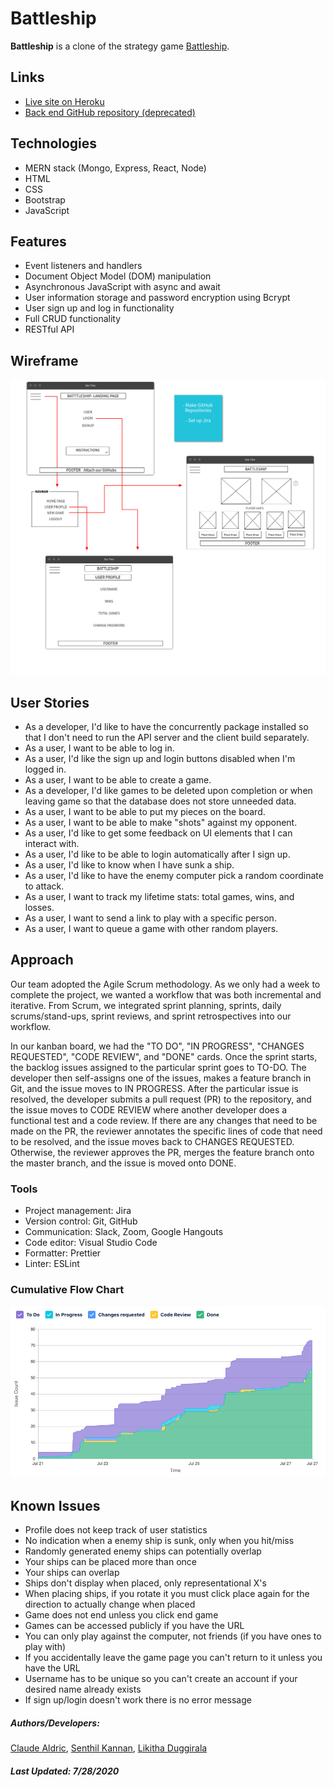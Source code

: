 # Battleship

**Battleship** is a clone of the strategy game [Battleship](<https://en.wikipedia.org/wiki/Battleship_(game)>).

## Links

- [Live site on Heroku](https://playbattleship.herokuapp.com/)
- [Back end GitHub repository (deprecated)](https://github.com/caldric/battleship-api/)

## Technologies

- MERN stack (Mongo, Express, React, Node)
- HTML
- CSS
- Bootstrap
- JavaScript

## Features

- Event listeners and handlers
- Document Object Model (DOM) manipulation
- Asynchronous JavaScript with async and await
- User information storage and password encryption using Bcrypt
- User sign up and log in functionality
- Full CRUD functionality
- RESTful API

## Wireframe

![Wireframe](./public/wireframe.png)

## User Stories

- As a developer, I'd like to have the concurrently package installed so that I don't need to run the API server and the client build separately.
- As a user, I want to be able to log in.
- As a user, I'd like the sign up and login buttons disabled when I'm logged in.
- As a user, I want to be able to create a game.
- As a developer, I'd like games to be deleted upon completion or when leaving game so that the database does not store unneeded data.
- As a user, I want to be able to put my pieces on the board.
- As a user, I want to be able to make "shots" against my opponent.
- As a user, I'd like to get some feedback on UI elements that I can interact with.
- As a user, I'd like to be able to login automatically after I sign up.
- As a user, I'd like to know when I have sunk a ship.
- As a user, I'd like to have the enemy computer pick a random coordinate to attack.
- As a user, I want to track my lifetime stats: total games, wins, and losses.
- As a user, I want to send a link to play with a specific person.
- As a user, I want to queue a game with other random players.

## Approach

Our team adopted the Agile Scrum methodology. As we only had a week to complete the project, we wanted a workflow that was both incremental and iterative. From Scrum, we integrated sprint planning, sprints, daily scrums/stand-ups, sprint reviews, and sprint retrospectives into our workflow.

In our kanban board, we had the "TO DO", "IN PROGRESS", "CHANGES REQUESTED", "CODE REVIEW", and "DONE" cards. Once the sprint starts, the backlog issues assigned to the particular sprint goes to TO-DO. The developer then self-assigns one of the issues, makes a feature branch in Git, and the issue moves to IN PROGRESS. After the particular issue is resolved, the developer submits a pull request (PR) to the repository, and the issue moves to CODE REVIEW where another developer does a functional test and a code review. If there are any changes that need to be made on the PR, the reviewer annotates the specific lines of code that need to be resolved, and the issue moves back to CHANGES REQUESTED. Otherwise, the reviewer approves the PR, merges the feature branch onto the master branch, and the issue is moved onto DONE.

### Tools

- Project management: Jira
- Version control: Git, GitHub
- Communication: Slack, Zoom, Google Hangouts
- Code editor: Visual Studio Code
- Formatter: Prettier
- Linter: ESLint

### Cumulative Flow Chart

![Wireframe](./public/cumulative_flow.png)

## Known Issues

- Profile does not keep track of user statistics
- No indication when a enemy ship is sunk, only when you hit/miss
- Randomly generated enemy ships can potentially overlap
- Your ships can be placed more than once
- Your ships can overlap
- Ships don't display when placed, only representational X's
- When placing ships, if you rotate it you must click place again for the direction to actually change when placed
- Game does not end unless you click end game
- Games can be accessed publicly if you have the URL
- You can only play against the computer, not friends (if you have ones to play with)
- If you accidentally leave the game page you can't return to it unless you have the URL
- Username has to be unique so you can't create an account if your desired name already exists
- If sign up/login doesn't work there is no error message

##### Authors/Developers:

[Claude Aldric](https://github.com/caldric),
[Senthil Kannan](https://github.com/spk2dc),
[Likitha Duggirala](https://github.com/likithaaa)

##### Last Updated: 7/28/2020
